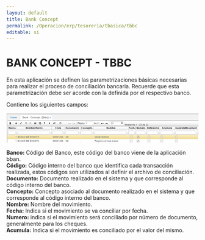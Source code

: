 ```yaml
---
layout: default
title: Bank Concept
permalink: /Operacion/erp/tesoreria/tbasica/tbbc
editable: si
---
```


# BANK CONCEPT - TBBC

En esta aplicación se definen las parametrizaciones básicas necesarias para realizar el proceso de conciliación bancaria. Recuerde que esta parametrización debe ser acorde con la definida por el respectivo banco.  

Contiene los siguientes campos:  


![](TBBC.png)


**Banco:** Código del Banco, este código del banco viene de la aplicación bban.  
**Código:** Código interno del banco que identifica cada transacción realizada, estos códigos son utilizados al definir el archivo de conciliación.  
**Documento:** Documento realizado en el sistema y que corresponde al código interno del banco.  
**Concepto:** Concepto asociado al documento realizado en el sistema y que corresponde al código interno del banco.  
**Nombre:** Nombre del movimiento.  
**Fecha:** Indica si el movimiento se va conciliar por fecha.  
**Numero:** indica si el movimiento será conciliado por número de documento, generalmente para los cheques.  
**Acumula:** Indica si el movimiento es conciliado por el valor del mismo.  


